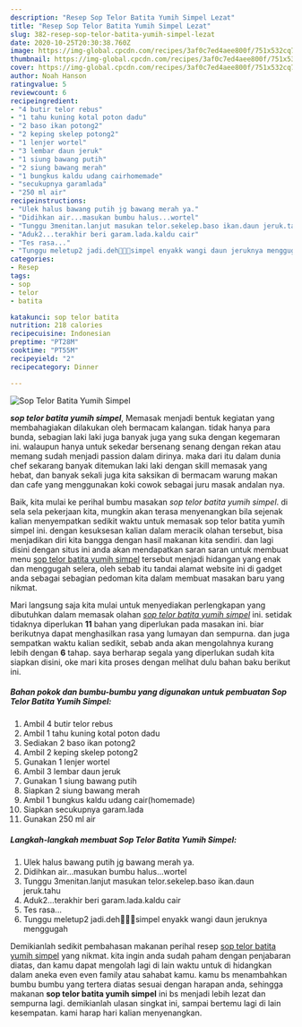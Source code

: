 ```yaml
---
description: "Resep Sop Telor Batita Yumih Simpel Lezat"
title: "Resep Sop Telor Batita Yumih Simpel Lezat"
slug: 382-resep-sop-telor-batita-yumih-simpel-lezat
date: 2020-10-25T20:30:38.760Z
image: https://img-global.cpcdn.com/recipes/3af0c7ed4aee800f/751x532cq70/sop-telor-batita-yumih-simpel-foto-resep-utama.jpg
thumbnail: https://img-global.cpcdn.com/recipes/3af0c7ed4aee800f/751x532cq70/sop-telor-batita-yumih-simpel-foto-resep-utama.jpg
cover: https://img-global.cpcdn.com/recipes/3af0c7ed4aee800f/751x532cq70/sop-telor-batita-yumih-simpel-foto-resep-utama.jpg
author: Noah Hanson
ratingvalue: 5
reviewcount: 6
recipeingredient:
- "4 butir telor rebus"
- "1 tahu kuning kotal poton dadu"
- "2 baso ikan potong2"
- "2 keping skelep potong2"
- "1 lenjer wortel"
- "3 lembar daun jeruk"
- "1 siung bawang putih"
- "2 siung bawang merah"
- "1 bungkus kaldu udang cairhomemade"
- "secukupnya garamlada"
- "250 ml air"
recipeinstructions:
- "Ulek halus bawang putih jg bawang merah ya."
- "Didihkan air...masukan bumbu halus...wortel"
- "Tunggu 3menitan.lanjut masukan telor.sekelep.baso ikan.daun jeruk.tahu"
- "Aduk2...terakhir beri garam.lada.kaldu cair"
- "Tes rasa..."
- "Tunggu meletup2 jadi.deh🤗🤗🤗simpel enyakk wangi daun jeruknya menggugah"
categories:
- Resep
tags:
- sop
- telor
- batita

katakunci: sop telor batita 
nutrition: 218 calories
recipecuisine: Indonesian
preptime: "PT28M"
cooktime: "PT55M"
recipeyield: "2"
recipecategory: Dinner

---
```



![Sop Telor Batita Yumih Simpel](https://img-global.cpcdn.com/recipes/3af0c7ed4aee800f/751x532cq70/sop-telor-batita-yumih-simpel-foto-resep-utama.jpg)

<b><i>sop telor batita yumih simpel</i></b>, Memasak menjadi bentuk kegiatan yang membahagiakan dilakukan oleh bermacam kalangan. tidak hanya para bunda, sebagian laki laki juga banyak juga yang suka dengan kegemaran ini. walaupun hanya untuk sekedar bersenang senang dengan rekan atau memang sudah menjadi passion dalam dirinya. maka dari itu dalam dunia chef sekarang banyak ditemukan laki laki dengan skill memasak yang hebat, dan banyak sekali juga kita saksikan di bermacam warung makan dan cafe yang menggunakan koki cowok sebagai juru masak andalan nya.



Baik, kita mulai ke perihal bumbu masakan <i>sop telor batita yumih simpel</i>. di sela sela pekerjaan kita, mungkin akan terasa menyenangkan bila sejenak kalian menyempatkan sedikit waktu untuk memasak sop telor batita yumih simpel ini. dengan kesuksesan kalian dalam meracik olahan tersebut, bisa menjadikan diri kita bangga dengan hasil makanan kita sendiri. dan lagi disini dengan situs ini anda akan mendapatkan saran saran untuk membuat menu <u>sop telor batita yumih simpel</u> tersebut menjadi hidangan yang enak dan menggugah selera, oleh sebab itu tandai alamat website ini di gadget anda sebagai sebagian pedoman kita dalam membuat masakan baru yang nikmat.


Mari langsung saja kita mulai untuk menyediakan perlengkapan yang dibutuhkan dalam memasak olahan <u><i>sop telor batita yumih simpel</i></u> ini. setidak tidaknya diperlukan <b>11</b> bahan yang diperlukan pada masakan ini. biar berikutnya dapat menghasilkan rasa yang lumayan dan sempurna. dan juga sempatkan waktu kalian sedikit, sebab anda akan mengolahnya kurang lebih dengan <b>6</b> tahap. saya berharap segala yang diperlukan sudah kita siapkan disini, oke mari kita proses dengan melihat dulu bahan baku berikut ini.

<!--inarticleads1-->

##### Bahan pokok dan bumbu-bumbu yang digunakan untuk pembuatan Sop Telor Batita Yumih Simpel:

1. Ambil 4 butir telor rebus
1. Ambil 1 tahu kuning kotal poton dadu
1. Sediakan 2 baso ikan potong2
1. Ambil 2 keping skelep potong2
1. Gunakan 1 lenjer wortel
1. Ambil 3 lembar daun jeruk
1. Gunakan 1 siung bawang putih
1. Siapkan 2 siung bawang merah
1. Ambil 1 bungkus kaldu udang cair(homemade)
1. Siapkan secukupnya garam.lada
1. Gunakan 250 ml air




<!--inarticleads2-->

##### Langkah-langkah membuat Sop Telor Batita Yumih Simpel:

1. Ulek halus bawang putih jg bawang merah ya.
1. Didihkan air...masukan bumbu halus...wortel
1. Tunggu 3menitan.lanjut masukan telor.sekelep.baso ikan.daun jeruk.tahu
1. Aduk2...terakhir beri garam.lada.kaldu cair
1. Tes rasa...
1. Tunggu meletup2 jadi.deh🤗🤗🤗simpel enyakk wangi daun jeruknya menggugah




Demikianlah sedikit pembahasan makanan perihal resep <u>sop telor batita yumih simpel</u> yang nikmat. kita ingin anda sudah paham dengan penjabaran diatas, dan kamu dapat mengolah lagi di lain waktu untuk di hidangkan dalam aneka even even family atau sahabat kamu. kamu bs menambahkan bumbu bumbu yang tertera diatas sesuai dengan harapan anda, sehingga makanan <b>sop telor batita yumih simpel</b> ini bs menjadi lebih lezat dan sempurna lagi. demikianlah ulasan singkat ini, sampai bertemu lagi di lain kesempatan. kami harap hari kalian menyenangkan.
